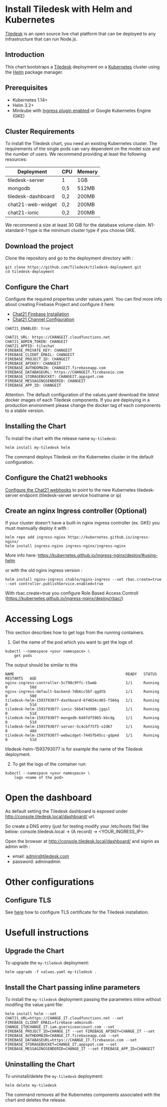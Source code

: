 # Install Tiledesk with Helm and Kubernetes

[Tiledesk](https://www.tiledesk.com/) is an open source live chat platform that can be deployed to any infrastructure that can run Node.js.

## Introduction

This chart bootstraps a [Tiledesk](https://github.com/tiledesk/tiledesk-deployment/helm) deployment on a [Kubernetes](http://kubernetes.io) cluster using the [Helm](https://helm.sh) package manager.


## Prerequisites

- Kubernetes 1.14+
- Helm 3.2+
- Minikube with [Ingress plugin enabled](https://kubernetes.io/docs/tasks/access-application-cluster/ingress-minikube/#enable-the-ingress-controller) or Google Kubernetes Engine (GKE)



## Cluster Requirements
To install the Tiledesk chart, you need an existing Kubernetes cluster.
The requirements of the single pods can vary dependent on the model size and the number of users. We recommend providing at least the following resources:

| Deployment         | CPU | Memory |
|--------------------|-----|--------|
| tiledesk-server    | 1   | 1GB    |
| mongodb            | 0,5 | 512MB  |
| tiledesk-dashboard | 0,2 | 200MB  |
| chat21-web-widget  | 0,2 | 200MB  |
| chat21-ionic       | 0,2 | 200MB  |

We recommend a size at least 30 GiB for the database volume claim.
N1-standard-1 type is the minimum cluster type if you choose GKE.

## Download the project

Clone the repository and go to the deployment directory with :

```console
git clone https://github.com/Tiledesk/tiledesk-deployment.git
cd tiledesk-deployment
```

## Configure the Chart
Configure the required properties under values.yaml. You can find more info about creating Firebase Project and configure it here: 
* [Chat21 Firebase Installation](https://developer.tiledesk.com/installation/chat21-installation/chat21-firebase-installation)
* [Chat21 Channel Configuration](https://developer.tiledesk.com/configuration/channel)

```
CHAT21_ENABLED: true

CHAT21_URL: https://CHANGEIT.cloudfunctions.net
CHAT21_ADMIN_TOKEN: CHANGEIT
CHAT21_APPID: tilechat
FIREBASE_PRIVATE_KEY: CHANGEIT
FIREBASE_CLIENT_EMAIL: CHANGEIT
FIREBASE_PROJECT_ID: CHANGEIT
FIREBASE_APIKEY: CHANGEIT
FIREBASE_AUTHDOMAIN: CHANGEIT.firebaseapp.com
FIREBASE_DATABASEURL: https://CHANGEIT.firebaseio.com
FIREBASE_STORAGEBUCKET: CHANGEIT.appspot.com
FIREBASE_MESSAGINGSENDERID: CHANGEIT
FIREBASE_APP_ID: CHANGEIT
```
Attention. The default configuration of the values.yaml download the *latest* docker images of each Tiledesk components. If you are deploying in a production environment please change the docker tag of each components to a stable version.

## Installing the Chart

To install the chart with the release name `my-tiledesk`:

```console
helm install my-tiledesk helm
```

The command deploys Tiledesk on the Kubernetes cluster in the default configuration. 

## Configure the Chat21 webhooks

[Configure the Chat21 webhooks](https://developer.tiledesk.com/installation/chat21-installation/chat21-firebase-installation#2-2-configure-the-chat21-webhooks) to point to the new Kubernetes tiledesk-server endpoint (tiledesk-server service hostname or ip)


## Create an nginx Ingress controller (Optional)
If your cluster doesn't have a built-in nginx ingress controller (ex. GKE) you must mannually deploy it with :

```console
helm repo add ingress-nginx https://kubernetes.github.io/ingress-nginx/
helm install ingress-nginx ingress-nginx/ingress-nginx
```

More info here: https://kubernetes.github.io/ingress-nginx/deploy/#using-helm

or with the old nginx ingress version :

```console
helm install nginx-ingress stable/nginx-ingress --set rbac.create=true --set controller.publishService.enabled=true
```
With rbac.create=true you configure Role Based Access Controll (https://kubernetes.github.io/ingress-nginx/deploy/rbac/)



# Accessing Logs
This section describes how to get logs from the running containers.

1. Get the name of the pod which you want to get the logs of.
```console
kubectl --namespace <your namespace> \
    get pods
```
The output should be similar to this
```
NAME                                                  READY   STATUS    RESTARTS   AGE
nginx-ingress-controller-5c798c9ffc-t5wmb             1/1     Running   0          50d
nginx-ingress-default-backend-7db6cc5bf-qgdtb         1/1     Running   0          50d
tiledesk-helm-1593793077-dashboard-6f4654c465-f566q   1/1     Running   0          51d
tiledesk-helm-1593793077-ionic-56b474d986-jgqsl       1/1     Running   0          51d
tiledesk-helm-1593793077-mongodb-6d4fdf5965-kbcdg     1/1     Running   0          51d
tiledesk-helm-1593793077-server-5c4cbf75f5-v2d67      1/1     Running   0          48d
tiledesk-helm-1593793077-webwidget-7445fb45cc-gdpmd   1/1     Running   0          51d
```
tiledesk-helm-1593793077 is for example the name of the Tiledesk deployment.

2. To get the logs of the container run:

```console
kubectl --namespace <your namespace> \
    logs <name of the pod>
```

# Open the dashboard

As default setting the Tiledesk dashboard is esposed under http://console.tiledesk.local/dashboard/ url.

So create a DNS entry (just for testing modify your /etc/hosts file) like below:
console.tiledesk.local -> (A record) -> <YOUR_INGRESS_IP>

Open the browser at http://console.tiledesk.local/dashboard/ and signin as admin with :

* email: admin@tiledesk.com
* password: adminadmin

# Other configurations

## Configure TLS

See [here](https://github.com/Tiledesk/tiledesk-deployment/blob/master/helm/docs/tls.md) how to configure TLS certificate for the Tiledesk installation. 

# Usefull instructions

## Upgrade the Chart


To upgrade the `my-tiledesk` deployment:

```console
helm upgrade -f values.yaml my-tiledesk .
```
## Install the Chart passing inline parameters

To install the `my-tiledesk` deployment passing the parameters inline without modifing the value.yaml file:

```console
helm install helm --set CHAT21_URL=https://CHANGE_IT.cloudfunctions.net --set FIREBASE_CLIENT_EMAIL=firebase-adminsdk-CHANGE_IT@CHANGE_IT.iam.gserviceaccount.com --set FIREBASE_PROJECT_ID=CHANGE_IT --set FIREBASE_APIKEY=CHANGE_IT --set FIREBASE_AUTHDOMAIN=CHANGE_IT.firebaseapp.com --set FIREBASE_DATABASEURL=https://CHANGE_IT.firebaseio.com --set FIREBASE_STORAGEBUCKET=CHANGE_IT.appspot.com --set FIREBASE_MESSAGINGSENDERID=CHANGE_IT --set FIREBASE_APP_ID=CHANGEIT 
```
## Uninstalling the Chart

To uninstall/delete the `my-tiledesk` deployment:

```console
helm delete my-tiledesk
```

The command removes all the Kubernetes components associated with the chart and deletes the release.
